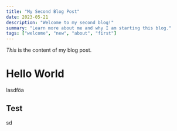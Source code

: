 ```yaml
---
title: "My Second Blog Post"
date: 2023-05-21
description: "Welcome to my second blog!"
summary: "Learn more about me and why I am starting this blog."
tags: ["welcome", "new", "about", "first"]
---
```

_This_ is the content of my blog post.

# Hello World

lasdföa

## Test
sd